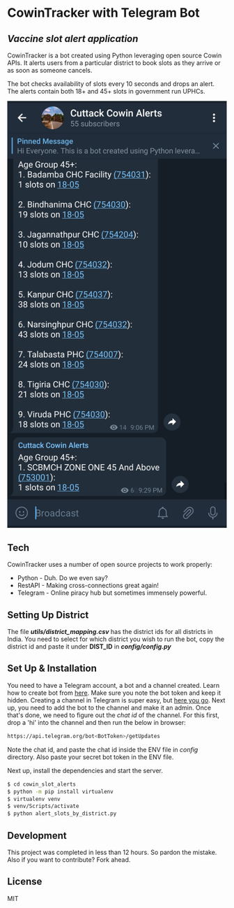 # CowinTracker with Telegram Bot
## _Vaccine slot alert application_

CowinTracker is a bot created using Python leveraging open source Cowin APIs. It alerts users from a particular district to book slots as they arrive or as soon as someone cancels.

The bot checks availability of slots every 10 seconds and drops an alert. The alerts contain both 18+ and 45+ slots in government run UPHCs.

![Screenshot](utils/files/Screenshot.jpg)

## Tech

CowinTracker uses a number of open source projects to work properly:
- Python - Duh. Do we even say?
- RestAPI - Making cross-connections great again!
- Telegram - Online piracy hub but sometimes immensely powerful.

## Setting Up District
The file **_utils/district_mapping.csv_** has the district ids for all districts in India. You need to select for which district you wish to run the bot, copy the district id and paste it under **DIST_ID** in **_config/config.py_**

## Set Up & Installation

You need to have a Telegram account, a bot and a channel created. 
Learn how to create bot from [here](https://core.telegram.org/bots#3-how-do-i-create-a-bot). Make sure you note the bot token and keep it hidden. Creating a channel in Telegram is super easy, but [here you go](https://olhardigital.com.br/en/2021/01/14/tira-duvidas/aprenda-a-criar-canais-no-telegram-pelo-celular/). Next up, you need to add the bot to the channel and make it an admin. Once that's done, we need to figure out the _chat id_ of the channel. For this first, drop a 'hi' into the channel and then run the below in browser:
```sh
https://api.telegram.org/bot<BotToken>/getUpdates
```

Note the chat id, and paste the chat id inside the ENV file in _config_ directory. Also paste your secret bot token in the ENV file.

Next up, install the dependencies and start the server.

```sh
$ cd cowin_slot_alerts
$ python -m pip install virtualenv 
$ virtualenv venv
$ venv/Scripts/activate
$ python alert_slots_by_district.py
```

## Development
This project was completed in less than 12 hours. So pardon the mistake. Also if you want to contribute? Fork ahead.


## License

MIT


